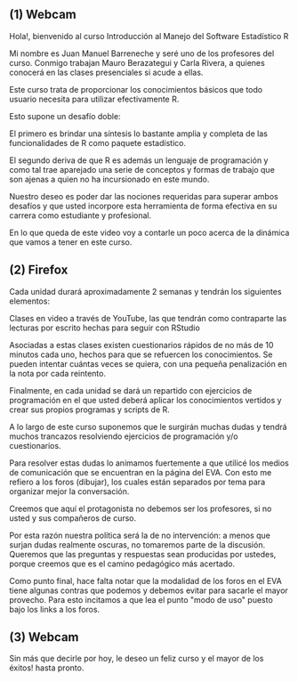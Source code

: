 ## (1) Webcam

Hola!, bienvenido al curso Introducción al Manejo del Software Estadístico R

Mi nombre es Juan Manuel Barreneche y seré uno de los profesores del curso. Conmigo trabajan Mauro Berazategui y Carla Rivera, a quienes conocerá en las clases presenciales si acude a ellas.

Este curso trata de proporcionar los conocimientos básicos que todo usuario necesita para utilizar efectivamente R.

Esto supone un desafío doble:

El primero es brindar una síntesis lo bastante amplia y completa de las funcionalidades de R como paquete estadístico.

El segundo deriva de que R es además un lenguaje de programación y como tal trae aparejado una serie de conceptos y formas de trabajo que son ajenas a quien no ha incursionado en este mundo.

Nuestro deseo es poder dar las nociones requeridas para superar ambos desafíos y que usted incorpore esta herramienta de forma efectiva en su carrera como estudiante y profesional.

En lo que queda de este video voy a contarle un poco acerca de la dinámica que vamos a tener en este curso.

## (2) Firefox

Cada unidad durará aproximadamente 2 semanas y tendrán los siguientes elementos:

Clases en video a través de YouTube, las que tendrán como contraparte las lecturas por escrito hechas para seguir con RStudio

Asociadas a estas clases existen cuestionarios rápidos de no más de 10 minutos cada uno, hechos para que se refuercen los conocimientos. Se pueden intentar cuántas veces se quiera, con una pequeña penalización en la nota por cada reintento.

Finalmente, en cada unidad se dará un repartido con ejercicios de programación en el que usted deberá aplicar los conocimientos vertidos y crear sus propios programas y scripts de R.

A lo largo de este curso suponemos que le surgirán muchas dudas y tendrá muchos trancazos resolviendo ejercicios de programación y/o cuestionarios.

Para resolver estas dudas lo animamos fuertemente a que utilicé los medios de comunicación que se encuentran en la página del EVA. Con esto me refiero a los foros (dibujar), los cuales están separados por tema para organizar mejor la conversación.

Creemos que aquí el protagonista no debemos ser los profesores, si no usted y sus compañeros de curso.

Por esta razón nuestra política será la de no intervención: a menos que surjan dudas realmente oscuras, no tomaremos parte de la discusión. Queremos que las preguntas y respuestas sean producidas por ustedes, porque creemos que es el camino pedagógico más acertado.

Como punto final, hace falta notar que la modalidad de los foros en el EVA tiene algunas contras que podemos y debemos evitar para sacarle el mayor provecho. Para esto incitamos a que lea el punto "modo de uso" puesto bajo los links a los foros.

## (3) Webcam

Sin más que decirle por hoy, le deseo un
feliz curso y el mayor de los éxitos! hasta pronto.





















